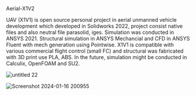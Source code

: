 Aerial-X1V2

UAV (X1V1) is open source personal project in aerial unmanned vehicle development which developed in Solidworks 2022, project consist native files and also neutral file parasolid, iges.
Simulation was conducted in ANSYS 2021. Structural simulation in ANSYS Mechancial and CFD in ANSYS Fluent with mech generation using Pointwise. X1V1 is compatible with various commercial flight control (small FC) and structural was fabricated with 3D print use PLA, ABS. In the future, simulation might be conducted in Calculix, OpenFOAM and SU2.

![untitled 22](https://github.com/kucingkuro/UAV/assets/112769418/701d3d05-3ac5-40a0-bf4d-b15a1b8188bf)

![Screenshot 2024-01-16 200955](https://github.com/kucingkuro/UAV/assets/112769418/93db8a85-d5f0-4ba5-bcef-4d91a92d3361)
